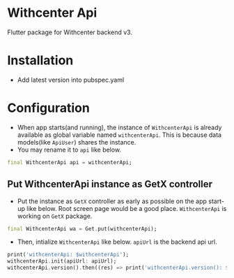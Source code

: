 # Withcenter Api

Flutter package for Withcenter backend v3.

# Installation

- Add latest version into pubspec.yaml

# Configuration

- When app starts(and running), the instance of `WithcenterApi` is already available as global variable named `withcenterApi`. This is because data models(like `ApiUser`) shares the instance.
- You may rename it to `api` like below.

```dart
final WithcenterApi api = withcenterApi;
```

## Put WithcenterApi instance as GetX controller

- Put the instance as `GetX` controller as early as possible on the app start-up like below. Root screen page would be a good place.
  `WithcenterApi` is working on `GetX` package.

```dart
final WithcenterApi wa = Get.put(withcenterApi);
```

- Then, intialize `WithcenterApi` like below. `apiUrl` is the backend api url.

```dart
print('withcenterApi: $withcenterApi');
withcenterApi.init(apiUrl: apiUrl);
withcenterApi.version().then((res) => print('withcenterApi.version(): $res'));
```
